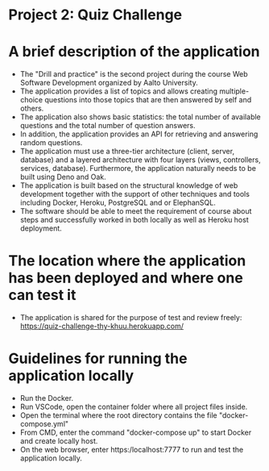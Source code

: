 # Project 2: Quiz Challenge

# A brief description of the application
- The "Drill and practice" is the second project during the course Web Software Development organized by Aalto University. 
- The application provides a list of topics and allows creating multiple-choice questions into those topics that are then answered by self and others. 
- The application also shows basic statistics: the total number of available questions and the total number of question answers. 
- In addition, the application provides an API for retrieving and answering random questions. 
- The application must use a three-tier architecture (client, server, database) and a layered architecture with four layers (views, controllers, services, database). Furthermore, the application naturally needs to be built using Deno and Oak.
- The application is built based on the structural knowledge of web development together with the support of other techniques and tools including Docker, Heroku, PostgreSQL and or ElephanSQL. 
- The software should be able to meet the requirement of course about steps and successfully worked in both locally as well as Heroku host deployment.

# The location where the application has been deployed and where one can test it
- The application is shared for the purpose of test and review freely: https://quiz-challenge-thy-khuu.herokuapp.com/

# Guidelines for running the application locally
- Run the Docker.
- Run VSCode, open the container folder where all project files inside. 
- Open the terminal where the root directory contains the file "docker-compose.yml"
- From CMD, enter the command "docker-compose up" to start Docker and create locally host.  
- On the web browser, enter https:/localhost:7777 to run and test the application locally. 
